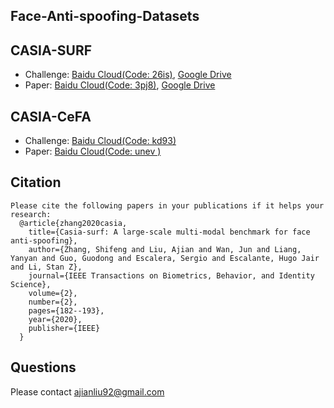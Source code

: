 ## Face-Anti-spoofing-Datasets
## CASIA-SURF
- Challenge: [Baidu Cloud(Code: 26is)](https://pan.baidu.com/s/1MyX36GUtjkjdXCcx1jta0w),  [Google Drive](https://pan.baidu.com/s/1MyX36GUtjkjdXCcx1jta0w) 
- Paper:     [Baidu Cloud(Code: 3pj8)](https://pan.baidu.com/s/1vDThAIs6APdc1AI2Hn6rNA),  [Google Drive](https://pan.baidu.com/s/1MyX36GUtjkjdXCcx1jta0w)
            
## CASIA-CeFA
- Challenge: [Baidu Cloud(Code: kd93)](https://pan.baidu.com/s/1zGMoBpI4yHzNcpJbKdkOsw)
- Paper:     [Baidu Cloud(Code: unev )](https://pan.baidu.com/s/1CpvJ5WFqcnNZfWBKZsBuAw)

## Citation
  ```Shell
Please cite the following papers in your publications if it helps your research:
    @article{zhang2020casia,
      title={Casia-surf: A large-scale multi-modal benchmark for face anti-spoofing},
      author={Zhang, Shifeng and Liu, Ajian and Wan, Jun and Liang, Yanyan and Guo, Guodong and Escalera, Sergio and Escalante, Hugo Jair and Li, Stan Z},
      journal={IEEE Transactions on Biometrics, Behavior, and Identity Science},
      volume={2},
      number={2},
      pages={182--193},
      year={2020},
      publisher={IEEE}
    }
  ```
## Questions
 
Please contact ajianliu92@gmail.com
